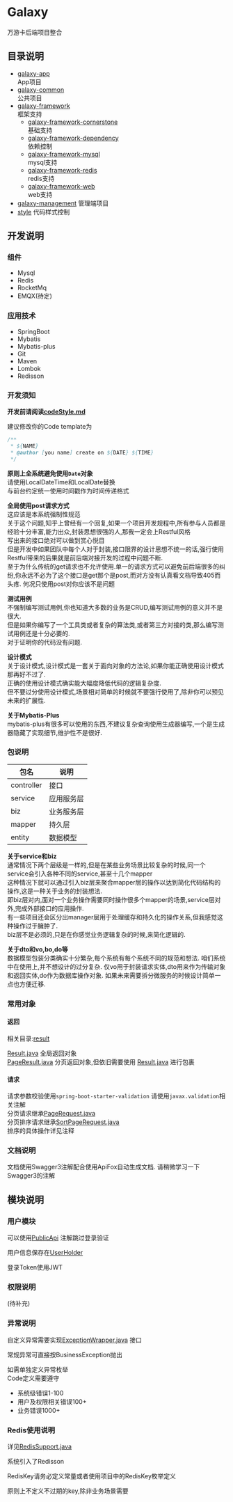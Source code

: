 # Galaxy

万游卡后端项目整合

## 目录说明

- [galaxy-app](galaxy-app)  
  App项目
- [galaxy-common](galaxy-common)  
  公共项目
- [galaxy-framework](galaxy-framework)  
  框架支持
    - [galaxy-framework-cornerstone](galaxy-framework%2Fgalaxy-framework-cornerstone)  
      基础支持
    - [galaxy-framework-dependency](galaxy-framework%2Fgalaxy-framework-dependency)  
      依赖控制
    - [galaxy-framework-mysql](galaxy-framework%2Fgalaxy-framework-mysql)  
      mysql支持
    - [galaxy-framework-redis](galaxy-framework%2Fgalaxy-framework-redis)  
      redis支持
    - [galaxy-framework-web](galaxy-framework%2Fgalaxy-framework-web)  
      web支持
- [galaxy-management](galaxy-management)
  管理端项目
- [style](style)
  代码样式控制

## 开发说明

### 组件

- Mysql
- Redis
- RocketMq
- EMQX(待定)

### 应用技术

- SpringBoot
- Mybatis
- Mybatis-plus
- Git
- Maven
- Lombok
- Redisson

### 开发须知

**开发前请阅读[codeStyle.md](style%2FcodeStyle.md)**

建议修改你的Code template为

``` java
/**
 * ${NAME}
 * @author [you name] create on ${DATE} ${TIME}
 */
```

**原则上全系统避免使用`Date`对象**  
请使用LocalDateTime和LocalDate替换  
与前台约定统一使用时间戳作为时间传递格式

**全局使用post请求方式**  
这应该是本系统强制性规范  
关于这个问题,知乎上曾经有一个回复,如果一个项目开发规程中,所有参与人员都是经验十分丰富,能力出众,封装思想很强的人,那我一定会上Restful风格  
写出来的接口绝对可以做到赏心悦目  
但是开发中如果团队中每个人对于封装,接口限界的设计思想不统一的话,强行使用Restful带来的后果就是前后端对接开发的过程中问题不断.  
至于为什么传统的get请求也不允许使用.单一的请求方式可以避免前后端很多的纠纷,你永远不必为了这个接口是get那个是post,而对方没有认真看文档导致405而头疼.
何况只使用post对你应该不是问题

**测试用例**  
不强制编写测试用例,你也知道大多数的业务是CRUD,编写测试用例的意义并不是很大.  
但是如果你编写了一个工具类或者复杂的算法类,或者第三方对接的类,那么编写测试用例还是十分必要的.  
对于证明你的代码没有问题.

**设计模式**  
关于设计模式,设计模式是一套关于面向对象的方法论,如果你能正确使用设计模式那再好不过了.  
正确的使用设计模式确实能大幅度降低代码的逻辑复杂度.  
但不要过分使用设计模式,场景相对简单的时候就不要强行使用了,除非你可以预见未来的扩展性.

**关于Mybatis-Plus**  
mybatis-plus有很多可以使用的东西,不建议复杂查询使用生成器编写,一个是生成器隐藏了实现细节,维护性不是很好.

### 包说明

| 包名         | 说明    |
|------------|-------|
| controller | 接口    |
| service    | 应用服务层 |
| biz        | 业务服务层 |
| mapper     | 持久层   |
| entity     | 数据模型  |

**关于service和biz**  
通常情况下两个层级是一样的,但是在某些业务场景比较复杂的时候,同一个service会引入各种不同的service,甚至十几个mapper  
这种情况下就可以通过引入biz层来聚合mapper层的操作以达到简化代码结构的操作,这是一种关于业务的封装想法.  
即biz层对内,面对一个业务操作需要同时操作很多个mapper的场景,service层对外,完成外部接口的应用操作.  
有一些项目还会区分出manager层用于处理缓存和持久化的操作关系,但我感觉这种操作过于臃肿了.  
biz层不是必须的,只是在你感觉业务逻辑复杂的时候,来简化逻辑的.

**关于dto和vo,bo,do等**  
数据模型包装分类确实十分繁杂,每个系统有每个系统不同的规范和想法.
咱们系统中在使用上,并不想设计的过分复杂.
仅vo用于封装请求实体,dto用来作为传输对象和返回实体,do作为数据库操作对象.
如果未来需要拆分微服务的时候设计简单一点也方便迁移.

### 常用对象

#### 返回

相关目录:[result](galaxy-framework%2Fgalaxy-framework-web%2Fsrc%2Fmain%2Fjava%2Fcom%2Fyidian%2Fgalaxy%2Fweb%2Fentity%2Fresult)

[Result.java](galaxy-framework%2Fgalaxy-framework-web%2Fsrc%2Fmain%2Fjava%2Fcom%2Fyidian%2Fgalaxy%2Fweb%2Fentity%2Fresult%2FResult.java)
全局返回对象  
[PageResult.java](galaxy-framework%2Fgalaxy-framework-web%2Fsrc%2Fmain%2Fjava%2Fcom%2Fyidian%2Fgalaxy%2Fweb%2Fentity%2Fresult%2FPageResult.java)
分页返回对象,但依旧需要使用
[Result.java](galaxy-framework%2Fgalaxy-framework-web%2Fsrc%2Fmain%2Fjava%2Fcom%2Fyidian%2Fgalaxy%2Fweb%2Fentity%2Fresult%2FResult.java)
进行包裹

#### 请求

请求参数校验使用`spring-boot-starter-validation`
请使用`javax.validation`相关注解  
分页请求继承[PageRequest.java](galaxy-framework%2Fgalaxy-framework-web%2Fsrc%2Fmain%2Fjava%2Fcom%2Fyidian%2Fgalaxy%2Fweb%2Fentity%2Frequest%2FPageRequest.java)  
分页排序请求继承[SortPageRequest.java](galaxy-framework%2Fgalaxy-framework-web%2Fsrc%2Fmain%2Fjava%2Fcom%2Fyidian%2Fgalaxy%2Fweb%2Fentity%2Frequest%2FSortPageRequest.java)  
排序的具体操作详见注释

### 文档说明

文档使用Swagger3注解配合使用ApiFox自动生成文档.
请稍微学习一下Swagger3的注解

## 模块说明

### 用户模块

可以使用[PublicApi](galaxy-framework%2Fgalaxy-framework-web%2Fsrc%2Fmain%2Fjava%2Fcom%2Fyidian%2Fgalaxy%2Fweb%2Fano%2FPublicApi.java)
注解跳过登录验证

用户信息保存在[UserHolder](galaxy-framework%2Fgalaxy-framework-web%2Fsrc%2Fmain%2Fjava%2Fcom%2Fyidian%2Fgalaxy%2Fweb%2Fsession%2FUserHolder.java)

登录Token使用JWT

### 权限说明

(待补充)

### 异常说明

自定义异常需要实现[ExceptionWrapper.java](galaxy-framework%2Fgalaxy-framework-web%2Fsrc%2Fmain%2Fjava%2Fcom%2Fyidian%2Fgalaxy%2Fweb%2Fexception%2FExceptionWrapper.java)
接口

常规异常可直接按BusinessException抛出

如需单独定义异常枚举  
Code定义需要遵守

- 系统级错误1-100
- 用户及权限相关错误100+
- 业务错误1000+

### Redis使用说明

详见[RedisSupport.java](galaxy-framework%2Fgalaxy-framework-redis%2Fsrc%2Fmain%2Fjava%2Fcom%2Fyidian%2Fgalaxy%2Fredis%2Fsupport%2FRedisSupport.java)

系统引入了Redisson

RedisKey请务必定义常量或者使用项目中的RedisKey枚举定义

原则上不定义不过期的key,除非业务场景需要

